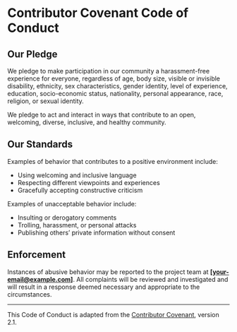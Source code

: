 # Contributor Covenant Code of Conduct

## Our Pledge

We pledge to make participation in our community a harassment-free experience for everyone, regardless of age, body size, visible or invisible disability, ethnicity, sex characteristics, gender identity, level of experience, education, socio-economic status, nationality, personal appearance, race, religion, or sexual identity.

We pledge to act and interact in ways that contribute to an open, welcoming, diverse, inclusive, and healthy community.

## Our Standards

Examples of behavior that contributes to a positive environment include:
- Using welcoming and inclusive language
- Respecting different viewpoints and experiences
- Gracefully accepting constructive criticism

Examples of unacceptable behavior include:
- Insulting or derogatory comments
- Trolling, harassment, or personal attacks
- Publishing others’ private information without consent

## Enforcement

Instances of abusive behavior may be reported to the project team at **[your-email@example.com]**. All complaints will be reviewed and investigated and will result in a response deemed necessary and appropriate to the circumstances.

---

This Code of Conduct is adapted from the [Contributor Covenant](https://www.contributor-covenant.org), version 2.1.
